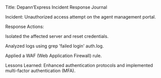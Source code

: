 Title: Depann’Express Incident Response Journal

Incident: Unauthorized access attempt on the agent management portal.

Response Actions:

Isolated the affected server and reset credentials.

Analyzed logs using grep 'failed login' auth.log.

Applied a WAF (Web Application Firewall) rule.

Lessons Learned: Enhanced authentication protocols and implemented multi-factor authentication (MFA).